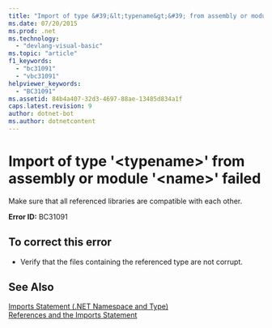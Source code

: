 ```yaml
---
title: "Import of type &#39;&lt;typename&gt;&#39; from assembly or module &#39;&lt;name&gt;&#39; failed"
ms.date: 07/20/2015
ms.prod: .net
ms.technology: 
  - "devlang-visual-basic"
ms.topic: "article"
f1_keywords: 
  - "bc31091"
  - "vbc31091"
helpviewer_keywords: 
  - "BC31091"
ms.assetid: 84b4a407-32d3-4697-88ae-13485d834a1f
caps.latest.revision: 9
author: dotnet-bot
ms.author: dotnetcontent
---
```

# Import of type &#39;&lt;typename&gt;&#39; from assembly or module &#39;&lt;name&gt;&#39; failed
Make sure that all referenced libraries are compatible with each other.  
  
 **Error ID:** BC31091  
  
## To correct this error  
  
-   Verify that the files containing the referenced type are not corrupt.  
  
## See Also  
 [Imports Statement (.NET Namespace and Type)](../../visual-basic/language-reference/statements/imports-statement-net-namespace-and-type.md)   
 [References and the Imports Statement](../../visual-basic/programming-guide/program-structure/references-and-the-imports-statement.md)
